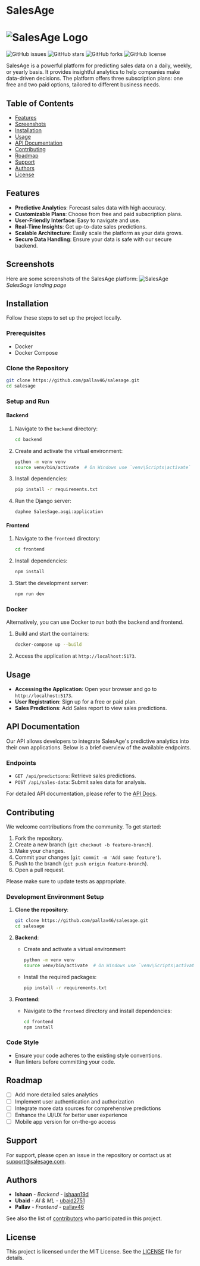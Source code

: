 
# SalesAge

# ![SalesAge Logo](\Frontend\public\logo.svg)

![GitHub issues](https://img.shields.io/github/issues/pallav46/SalesSage)
![GitHub stars](https://img.shields.io/github/stars/pallav46/SalesSage)
![GitHub forks](https://img.shields.io/github/forks/pallav46/SalesSage)
![GitHub license](https://img.shields.io/github/license/pallav46/SalesSage)

SalesAge is a powerful platform for predicting sales data on a daily, weekly, or yearly basis. It provides insightful analytics to help companies make data-driven decisions. The platform offers three subscription plans: one free and two paid options, tailored to different business needs.

## Table of Contents

- [Features](#features)
- [Screenshots](#screenshots)
- [Installation](#installation)
- [Usage](#usage)
- [API Documentation](#api-documentation)
- [Contributing](#contributing)
- [Roadmap](#roadmap)
- [Support](#support)
- [Authors](#authors)
- [License](#license)

## Features

- **Predictive Analytics**: Forecast sales data with high accuracy.
- **Customizable Plans**: Choose from free and paid subscription plans.
- **User-Friendly Interface**: Easy to navigate and use.
- **Real-Time Insights**: Get up-to-date sales predictions.
- **Scalable Architecture**: Easily scale the platform as your data grows.
- **Secure Data Handling**: Ensure your data is safe with our secure backend.

## Screenshots

Here are some screenshots of the SalesAge platform:
![SalesAge](screenshots/SalesSage.png)
*SalesSage landing page*

<!-- ![Dashboard](screenshots/dashboard.png)
*Dashboard displaying sales predictions.*

![Reports](screenshots/reports.png)
*Detailed sales reports.* -->

## Installation

Follow these steps to set up the project locally.

### Prerequisites

- Docker
- Docker Compose

### Clone the Repository

```bash
git clone https://github.com/pallav46/salesage.git
cd salesage
```

### Setup and Run

#### Backend

1. Navigate to the `backend` directory:
    ```bash
    cd backend
    ```

2. Create and activate the virtual environment:
    ```bash
    python -m venv venv
    source venv/bin/activate  # On Windows use `venv\Scripts\activate`
    ```

3. Install dependencies:
    ```bash
    pip install -r requirements.txt
    ```

4. Run the Django server:
    ```bash
    daphne SalesSage.asgi:application
    ```

#### Frontend

1. Navigate to the `frontend` directory:
    ```bash
    cd frontend
    ```

2. Install dependencies:
    ```bash
    npm install
    ```

3. Start the development server:
    ```bash
    npm run dev
    ```

### Docker

Alternatively, you can use Docker to run both the backend and frontend.

1. Build and start the containers:
    ```bash
    docker-compose up --build
    ```

2. Access the application at `http://localhost:5173`.

## Usage

- **Accessing the Application**: Open your browser and go to `http://localhost:5173`.
- **User Registration**: Sign up for a free or paid plan.
- **Sales Predictions**: Add Sales report to view sales predictions.

## API Documentation

Our API allows developers to integrate SalesAge's predictive analytics into their own applications. Below is a brief overview of the available endpoints.

### Endpoints

- `GET /api/predictions`: Retrieve sales predictions.
- `POST /api/sales-data`: Submit sales data for analysis.

For detailed API documentation, please refer to the [API Docs](docs/api.md).

## Contributing

We welcome contributions from the community. To get started:

1. Fork the repository.
2. Create a new branch (`git checkout -b feature-branch`).
3. Make your changes.
4. Commit your changes (`git commit -m 'Add some feature'`).
5. Push to the branch (`git push origin feature-branch`).
6. Open a pull request.

Please make sure to update tests as appropriate.

### Development Environment Setup

1. **Clone the repository**:
    ```bash
    git clone https://github.com/pallav46/salesage.git
    cd salesage
    ```

2. **Backend**:
    - Create and activate a virtual environment:
        ```bash
        python -m venv venv
        source venv/bin/activate  # On Windows use `venv\Scripts\activate`
        ```
    - Install the required packages:
        ```bash
        pip install -r requirements.txt
        ```

3. **Frontend**:
    - Navigate to the `frontend` directory and install dependencies:
        ```bash
        cd frontend
        npm install
        ```

### Code Style

- Ensure your code adheres to the existing style conventions.
- Run linters before committing your code.

## Roadmap

- [ ] Add more detailed sales analytics
- [ ] Implement user authentication and authorization
- [ ] Integrate more data sources for comprehensive predictions
- [ ] Enhance the UI/UX for better user experience
- [ ] Mobile app version for on-the-go access

## Support

For support, please open an issue in the repository or contact us at support@salesage.com.

## Authors

- **Ishaan** - *Backend* - [ishaan19d](https://github.com/ishaan19d)
- **Ubaid** - *AI & ML* - [ubaid2751](https://github.com/ubaid2751)
- **Pallav** - *Frontend* - [pallav46](https://github.com/pallav46)

See also the list of [contributors](https://github.com/pallav46/SalesSage/contributors) who participated in this project.

## License

This project is licensed under the MIT License. See the [LICENSE](LICENSE) file for details.
